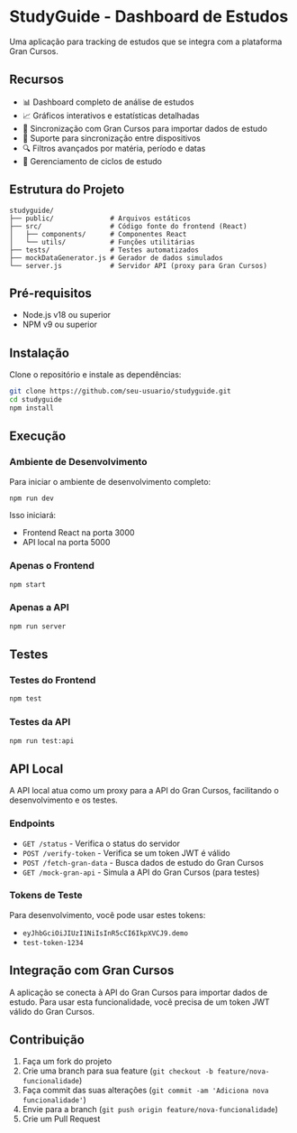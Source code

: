 # StudyGuide - Dashboard de Estudos

Uma aplicação para tracking de estudos que se integra com a plataforma Gran Cursos.

## Recursos

- 📊 Dashboard completo de análise de estudos
- 📈 Gráficos interativos e estatísticas detalhadas
- 🔄 Sincronização com Gran Cursos para importar dados de estudo
- 📱 Suporte para sincronização entre dispositivos
- 🔍 Filtros avançados por matéria, período e datas
- 📅 Gerenciamento de ciclos de estudo

## Estrutura do Projeto

```
studyguide/
├── public/              # Arquivos estáticos
├── src/                 # Código fonte do frontend (React)
│   ├── components/      # Componentes React
│   └── utils/           # Funções utilitárias
├── tests/               # Testes automatizados
├── mockDataGenerator.js # Gerador de dados simulados
└── server.js            # Servidor API (proxy para Gran Cursos)
```

## Pré-requisitos

- Node.js v18 ou superior
- NPM v9 ou superior

## Instalação

Clone o repositório e instale as dependências:

```bash
git clone https://github.com/seu-usuario/studyguide.git
cd studyguide
npm install
```

## Execução

### Ambiente de Desenvolvimento

Para iniciar o ambiente de desenvolvimento completo:

```bash
npm run dev
```

Isso iniciará:
- Frontend React na porta 3000
- API local na porta 5000

### Apenas o Frontend

```bash
npm start
```

### Apenas a API

```bash
npm run server
```

## Testes

### Testes do Frontend

```bash
npm test
```

### Testes da API

```bash
npm run test:api
```

## API Local

A API local atua como um proxy para a API do Gran Cursos, facilitando o desenvolvimento e os testes.

### Endpoints

- `GET /status` - Verifica o status do servidor
- `POST /verify-token` - Verifica se um token JWT é válido
- `POST /fetch-gran-data` - Busca dados de estudo do Gran Cursos
- `GET /mock-gran-api` - Simula a API do Gran Cursos (para testes)

### Tokens de Teste

Para desenvolvimento, você pode usar estes tokens:
- `eyJhbGciOiJIUzI1NiIsInR5cCI6IkpXVCJ9.demo`
- `test-token-1234`

## Integração com Gran Cursos

A aplicação se conecta à API do Gran Cursos para importar dados de estudo. Para usar esta funcionalidade, você precisa de um token JWT válido do Gran Cursos.

## Contribuição

1. Faça um fork do projeto
2. Crie uma branch para sua feature (`git checkout -b feature/nova-funcionalidade`)
3. Faça commit das suas alterações (`git commit -am 'Adiciona nova funcionalidade'`)
4. Envie para a branch (`git push origin feature/nova-funcionalidade`)
5. Crie um Pull Request

